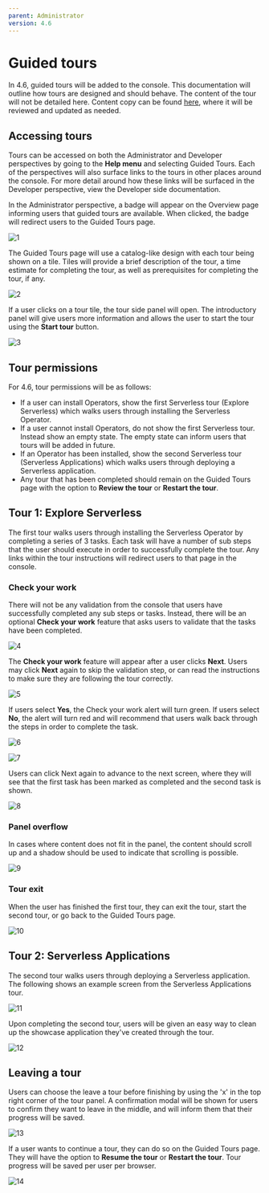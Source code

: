 ```yaml
---
parent: Administrator
version: 4.6
---
```


# Guided tours

In 4.6, guided tours will be added to the console. This documentation will outline how tours are designed and should behave. The content of the tour will not be detailed here. Content copy can be found [here](https://docs.google.com/document/d/1qEBDNZYaKF4TDogJLYUqX-8xHCmPCKdaHfKLxMlnZQs/edit?usp=sharing), where it will be reviewed and updated as needed.

## Accessing tours
Tours can be accessed on both the Administrator and Developer perspectives by going to the **Help menu** and selecting Guided Tours. Each of the perspectives will also surface links to the tours in other places around the console. For more detail around how these links will be surfaced in the Developer perspective, view the Developer side documentation.

In the Administrator perspective, a badge will appear on the Overview page informing users that guided tours are available. When clicked, the badge will redirect users to the Guided Tours page.

![1](img/admin1.png)

The Guided Tours page will use a catalog-like design with each tour being shown on a tile. Tiles will provide a brief description of the tour, a time estimate for completing the tour, as well as prerequisites for completing the tour, if any.

![2](img/admin2.png)

If a user clicks on a tour tile, the tour side panel will open. The introductory panel will give users more information and allows the user to start the tour using the **Start tour** button.

![3](img/tour1-screen0.png)

## Tour permissions
For 4.6, tour permissions will be as follows:
* If a user can install Operators, show the first Serverless tour (Explore Serverless) which walks users through installing the Serverless Operator.
* If a user cannot install Operators, do not show the first Serverless tour. Instead show an empty state. The empty state can inform users that tours will be added in future.
* If an Operator has been installed, show the second Serverless tour (Serverless Applications) which walks users through deploying a Serverless application.
* Any tour that has been completed should remain on the Guided Tours page with the option to **Review the tour** or **Restart the tour**.

## Tour 1: Explore Serverless
The first tour walks users through installing the Serverless Operator by completing a series of 3 tasks. Each task will have a number of sub steps that the user should execute in order to successfully complete the tour. Any links within the tour instructions will redirect users to that page in the console.

### Check your work
There will not be any validation from the console that users have successfully completed any sub steps or tasks. Instead, there will be an optional **Check your work** feature that asks users to validate that the tasks have been completed.

![4](img/check1.png)

The **Check your work** feature will appear after a user clicks **Next**. Users may click **Next** again to skip the validation step, or can read the instructions to make sure they are following the tour correctly.

![5](img/check2.png)

If users select **Yes**, the Check your work alert will turn green. If users select **No**, the alert will turn red and will recommend that users walk back through the steps in order to complete the task.

![6](img/check3.png)

![7](img/check4.png)

Users can click Next again to advance to the next screen, where they will see that the first task has been marked as completed and the second task is shown.

![8](img/tour1-screen6.png)

### Panel overflow
In cases where content does not fit in the panel, the content should scroll up and a shadow should be used to indicate that scrolling is possible.

![9](img/tour1-screen17.png)

### Tour exit
When the user has finished the first tour, they can exit the tour, start the second tour, or go back to the Guided Tours page.

![10](img/tour1-screen18.png)

## Tour 2: Serverless Applications
The second tour walks users through deploying a Serverless application. The following shows an example screen from the Serverless Applications tour.

![11](img/tour2-screen1.png)

Upon completing the second tour, users will be given an easy way to clean up the showcase application they've created through the tour.

![12](img/tour2-screen7.png)

## Leaving a tour
Users can choose the leave a tour before finishing by using the 'x' in the top right corner of the tour panel. A confirmation modal will be shown for users to confirm they want to leave in the middle, and will inform them that their progress will be saved.

![13](img/exit-1.png)

If a user wants to continue a tour, they can do so on the Guided Tours page. They will have the option to **Resume the tour** or **Restart the tour**. Tour progress will be saved per user per browser.

![14](img/exit-4.png)

